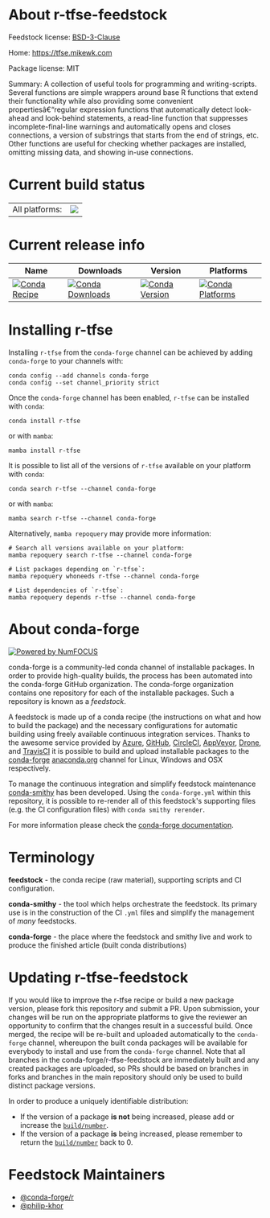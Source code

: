 About r-tfse-feedstock
======================

Feedstock license: [BSD-3-Clause](https://github.com/conda-forge/r-tfse-feedstock/blob/main/LICENSE.txt)

Home: https://tfse.mikewk.com

Package license: MIT

Summary: A collection of useful tools for programming and writing-scripts.  Several functions are simple wrappers around base R functions that extend  their functionality while also providing some convenient propertiesâ€“regular expression functions that automatically detect look-ahead and look-behind  statements, a read-line function that suppresses incomplete-final-line  warnings and automatically opens and closes connections, a version of  substrings that starts from the end of strings, etc. Other functions are  useful for checking whether packages are installed, omitting  missing data, and showing in-use connections.

Current build status
====================


<table><tr><td>All platforms:</td>
    <td>
      <a href="https://dev.azure.com/conda-forge/feedstock-builds/_build/latest?definitionId=8002&branchName=main">
        <img src="https://dev.azure.com/conda-forge/feedstock-builds/_apis/build/status/r-tfse-feedstock?branchName=main">
      </a>
    </td>
  </tr>
</table>

Current release info
====================

| Name | Downloads | Version | Platforms |
| --- | --- | --- | --- |
| [![Conda Recipe](https://img.shields.io/badge/recipe-r--tfse-green.svg)](https://anaconda.org/conda-forge/r-tfse) | [![Conda Downloads](https://img.shields.io/conda/dn/conda-forge/r-tfse.svg)](https://anaconda.org/conda-forge/r-tfse) | [![Conda Version](https://img.shields.io/conda/vn/conda-forge/r-tfse.svg)](https://anaconda.org/conda-forge/r-tfse) | [![Conda Platforms](https://img.shields.io/conda/pn/conda-forge/r-tfse.svg)](https://anaconda.org/conda-forge/r-tfse) |

Installing r-tfse
=================

Installing `r-tfse` from the `conda-forge` channel can be achieved by adding `conda-forge` to your channels with:

```
conda config --add channels conda-forge
conda config --set channel_priority strict
```

Once the `conda-forge` channel has been enabled, `r-tfse` can be installed with `conda`:

```
conda install r-tfse
```

or with `mamba`:

```
mamba install r-tfse
```

It is possible to list all of the versions of `r-tfse` available on your platform with `conda`:

```
conda search r-tfse --channel conda-forge
```

or with `mamba`:

```
mamba search r-tfse --channel conda-forge
```

Alternatively, `mamba repoquery` may provide more information:

```
# Search all versions available on your platform:
mamba repoquery search r-tfse --channel conda-forge

# List packages depending on `r-tfse`:
mamba repoquery whoneeds r-tfse --channel conda-forge

# List dependencies of `r-tfse`:
mamba repoquery depends r-tfse --channel conda-forge
```


About conda-forge
=================

[![Powered by
NumFOCUS](https://img.shields.io/badge/powered%20by-NumFOCUS-orange.svg?style=flat&colorA=E1523D&colorB=007D8A)](https://numfocus.org)

conda-forge is a community-led conda channel of installable packages.
In order to provide high-quality builds, the process has been automated into the
conda-forge GitHub organization. The conda-forge organization contains one repository
for each of the installable packages. Such a repository is known as a *feedstock*.

A feedstock is made up of a conda recipe (the instructions on what and how to build
the package) and the necessary configurations for automatic building using freely
available continuous integration services. Thanks to the awesome service provided by
[Azure](https://azure.microsoft.com/en-us/services/devops/), [GitHub](https://github.com/),
[CircleCI](https://circleci.com/), [AppVeyor](https://www.appveyor.com/),
[Drone](https://cloud.drone.io/welcome), and [TravisCI](https://travis-ci.com/)
it is possible to build and upload installable packages to the
[conda-forge](https://anaconda.org/conda-forge) [anaconda.org](https://anaconda.org/)
channel for Linux, Windows and OSX respectively.

To manage the continuous integration and simplify feedstock maintenance
[conda-smithy](https://github.com/conda-forge/conda-smithy) has been developed.
Using the ``conda-forge.yml`` within this repository, it is possible to re-render all of
this feedstock's supporting files (e.g. the CI configuration files) with ``conda smithy rerender``.

For more information please check the [conda-forge documentation](https://conda-forge.org/docs/).

Terminology
===========

**feedstock** - the conda recipe (raw material), supporting scripts and CI configuration.

**conda-smithy** - the tool which helps orchestrate the feedstock.
                   Its primary use is in the construction of the CI ``.yml`` files
                   and simplify the management of *many* feedstocks.

**conda-forge** - the place where the feedstock and smithy live and work to
                  produce the finished article (built conda distributions)


Updating r-tfse-feedstock
=========================

If you would like to improve the r-tfse recipe or build a new
package version, please fork this repository and submit a PR. Upon submission,
your changes will be run on the appropriate platforms to give the reviewer an
opportunity to confirm that the changes result in a successful build. Once
merged, the recipe will be re-built and uploaded automatically to the
`conda-forge` channel, whereupon the built conda packages will be available for
everybody to install and use from the `conda-forge` channel.
Note that all branches in the conda-forge/r-tfse-feedstock are
immediately built and any created packages are uploaded, so PRs should be based
on branches in forks and branches in the main repository should only be used to
build distinct package versions.

In order to produce a uniquely identifiable distribution:
 * If the version of a package **is not** being increased, please add or increase
   the [``build/number``](https://docs.conda.io/projects/conda-build/en/latest/resources/define-metadata.html#build-number-and-string).
 * If the version of a package **is** being increased, please remember to return
   the [``build/number``](https://docs.conda.io/projects/conda-build/en/latest/resources/define-metadata.html#build-number-and-string)
   back to 0.

Feedstock Maintainers
=====================

* [@conda-forge/r](https://github.com/conda-forge/r/)
* [@philip-khor](https://github.com/philip-khor/)

